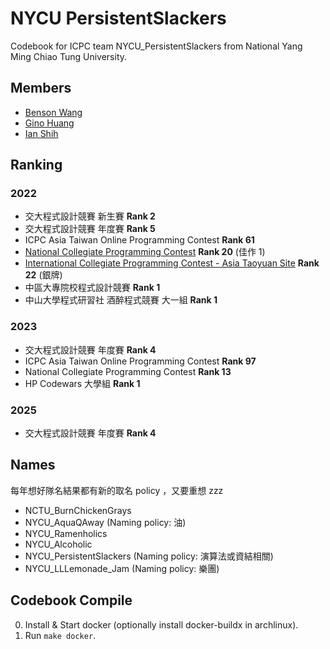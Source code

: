 # NYCU PersistentSlackers

Codebook for ICPC team NYCU_PersistentSlackers from National Yang Ming Chiao Tung University.

## Members

- [Benson Wang](https://github.com/benson0402)
- [Gino Huang](https://github.com/Penguin-71630)
- [Ian Shih](https://github.com/konchinshih)

## Ranking

### 2022

- 交大程式設計競賽 新生賽 **Rank 2**
- 交大程式設計競賽 年度賽 **Rank 5**
- ICPC Asia Taiwan Online Programming Contest **Rank 61**
- [National Collegiate Programming Contest](https://web.archive.org/web/20221017103207/https://reg.ncpc.ntnu.edu.tw/ncpc2022/NCPC_final/) **Rank 20** (佳作 1)
- [International Collegiate Programming Contest - Asia Taoyuan Site](https://icpc2022.ntub.edu.tw/final-scoreboard/) **Rank 22** (銀牌)
- 中區大專院校程式設計競賽 **Rank 1**
- 中山大學程式研習社 酒醉程式競賽 大一組 **Rank 1**

### 2023

- 交大程式設計競賽 年度賽 **Rank 4**
- ICPC Asia Taiwan Online Programming Contest **Rank 97**
- National Collegiate Programming Contest **Rank 13**
- HP Codewars 大學組 **Rank 1**

### 2025

- 交大程式設計競賽 年度賽 **Rank 4**

## Names

每年想好隊名結果都有新的取名 policy ，又要重想 zzz

- NCTU_BurnChickenGrays
- NYCU_AquaQAway (Naming policy: 油)
- NYCU_Ramenholics
- NYCU_Alcoholic
- NYCU_PersistentSlackers (Naming policy: 演算法或資結相關)
- NYCU_LLLemonade_Jam (Naming policy: 樂團)

## Codebook Compile

0. Install & Start docker (optionally install docker-buildx in archlinux).
1. Run `make docker`.

